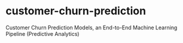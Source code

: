 # customer-churn-prediction
Customer Churn Prediction Models, an End-to-End Machine Learning Pipeline (Predictive Analytics)
